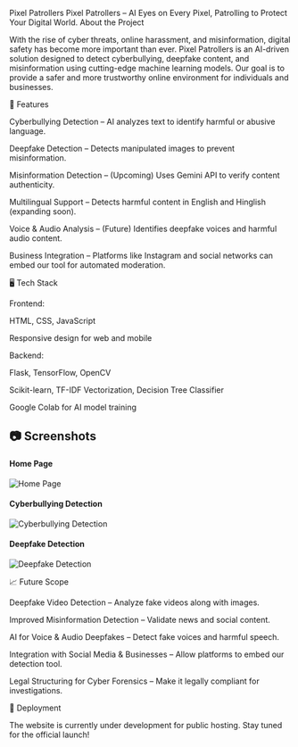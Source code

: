 Pixel Patrollers
Pixel Patrollers – AI Eyes on Every Pixel, Patrolling to Protect Your Digital World.
About the Project

With the rise of cyber threats, online harassment, and misinformation, digital safety has become more important than ever. Pixel Patrollers is an AI-driven solution designed to detect cyberbullying, deepfake content, and misinformation using cutting-edge machine learning models. Our goal is to provide a safer and more trustworthy online environment for individuals and businesses.



🌟 Features

Cyberbullying Detection – AI analyzes text to identify harmful or abusive language.

Deepfake Detection – Detects manipulated images to prevent misinformation.

Misinformation Detection – (Upcoming) Uses Gemini API to verify content authenticity.

Multilingual Support – Detects harmful content in English and Hinglish (expanding soon).

Voice & Audio Analysis – (Future) Identifies deepfake voices and harmful audio content.

Business Integration – Platforms like Instagram and social networks can embed our tool for automated moderation.

🖥️ Tech Stack

Frontend:

HTML, CSS, JavaScript

Responsive design for web and mobile

Backend:

Flask, TensorFlow, OpenCV

Scikit-learn, TF-IDF Vectorization, Decision Tree Classifier

Google Colab for AI model training
## 📷 Screenshots

#### **Home Page**
![Home Page](https://your-image-url.com/homepage.png)

#### **Cyberbullying Detection**
![Cyberbullying Detection](https://your-image-url.com/cyberbullying.png)

#### **Deepfake Detection**
![Deepfake Detection](https://your-image-url.com/deepfake.png)

📈 Future Scope

Deepfake Video Detection – Analyze fake videos along with images.

Improved Misinformation Detection – Validate news and social content.

AI for Voice & Audio Deepfakes – Detect fake voices and harmful speech.

Integration with Social Media & Businesses – Allow platforms to embed our detection tool.

Legal Structuring for Cyber Forensics – Make it legally compliant for investigations.

🔗 Deployment

The website is currently under development for public hosting. Stay tuned for the official launch!


